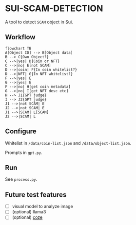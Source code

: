 # SUI-SCAM-DETECTION

A tool to detect `SCAM` object in Sui.

## Workflow

```mermaid
flowchart TB
A[Object ID] --> B[Object data]
B --> C{Own Object?}
C -->|yes| D{Coin or NFT}
C -->|no| E[not SCAM]
D -->|coin| F{In coin whitelist?}
D -->|NFT| G{In NFT whitelist?}
F -->|yes| E
G -->|yes| E
F -->|no| H[get coin metadata]
G -->|no| I[get NFT desc etc]
H --> J1{GPT judge}
I --> J2{GPT judge}
J1 -->|not SCAM| E
J2 -->|not SCAM| E
J1 -->|SCAM| L[SCAM]
J2 -->|SCAM| L
```

## Configure

Whitelist in `/data/coin-list.json` and `/data/object-list.json`.

Prompts in `gpt.py`.

## Run

See `process.py`.


## Future test features
- [ ] visual model to analyze image
- [ ] (optional) llama3
- [ ] (optional) [coze](https://www.coze.com/)
